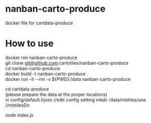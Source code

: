 # nanban-carto-produce
docker file for cartdata-produce

# How to use
docker rmi nanban-carto-produce  
git clone git@github.com:cartotiles/nanban-carto-produce  
cd nanban-carto-produce  
docker build -t nanban-carto-produce .  
docker run -it --rm -v ${PWD}:/data nanban-carto-produce  
 
cd cartdata-produce  
(please prepare the data at the proper locations)  
vi config/default.hjson  //edit config setting
mkdir /data/mbtiles/une   //mbtilesDir

node index.js  
